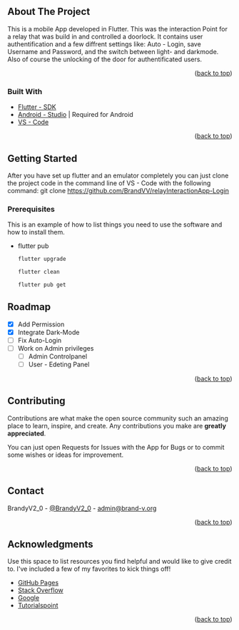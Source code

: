 
<!-- ABOUT THE PROJECT -->
## About The Project

This is a mobile App developed in Flutter. This was the interaction Point for a relay that was build in and controlled a doorlock. It contains user authentification and a few diffrent settings like: Auto - Login, save Username and Password, and the switch between light- and darkmode. Also of course the unlocking of the door for authentificated users. 

<p align="right">(<a href="#top">back to top</a>)</p>



### Built With

* [Flutter - SDK]([https://docs.flutter.dev/get-started/install])
* [Android - Studio]([https://developer.android.com/studio]) | Required for Android
* [VS - Code]([https://code.visualstudio.com/])

<p align="right">(<a href="#top">back to top</a>)</p>

<!-- GETTING STARTED -->
## Getting Started

After you have set up flutter and an emulator completely you can just clone the project code in the command line of VS - Code with the following command: git clone https://github.com/BrandVV/relayInteractionApp-Login

### Prerequisites

This is an example of how to list things you need to use the software and how to install them.
* flutter pub
  ```sh
  flutter upgrade
  ```
  ```sh
  flutter clean
  ```
  ```sh
  flutter pub get
  ```

<!-- ROADMAP -->
## Roadmap

- [x] Add Permission
- [x] Integrate Dark-Mode
- [ ] Fix Auto-Login
- [ ] Work on Admin privileges
    - [ ] Admin Controlpanel
    - [ ] User - Edeting Panel

<p align="right">(<a href="#top">back to top</a>)</p>

<!-- CONTRIBUTING -->
## Contributing

Contributions are what make the open source community such an amazing place to learn, inspire, and create. Any contributions you make are **greatly appreciated**.

You can just open Requests for Issues with the App for Bugs or to commit some wishes or ideas for improvement.

<p align="right">(<a href="#top">back to top</a>)</p>

<!-- CONTACT -->
## Contact

BrandyV2_0 - [@BrandyV2_0](https://twitter.com/BrandyV2_0) - admin@brand-v.org

<p align="right">(<a href="#top">back to top</a>)</p>

<!-- ACKNOWLEDGMENTS -->
## Acknowledgments

Use this space to list resources you find helpful and would like to give credit to. I've included a few of my favorites to kick things off!

* [GitHub Pages](https://pages.github.com)
* [Stack Overflow](stackoverflow.com)
* [Google](google.com)
* [Tutorialspoint](tutorialspoint.com)

<p align="right">(<a href="#top">back to top</a>)</p>
